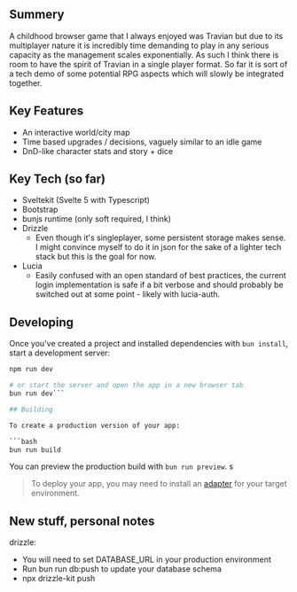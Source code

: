## Summery
A childhood browser game that I always enjoyed was Travian but due to its multiplayer nature it is incredibly time demanding to play in any serious capacity as the management scales exponentially. As such I think there is room to have the spirit of Travian in a single player format. So far it is sort of a tech demo of some potential RPG aspects which will slowly be integrated together.

## Key Features
* An interactive world/city map
* Time based upgrades / decisions, vaguely similar to an idle game
* DnD-like character stats and story + dice

## Key Tech (so far)
* Sveltekit (Svelte 5 with Typescript)
* Bootstrap
* bunjs runtime (only soft required, I think)
* Drizzle
  * Even though it's singleplayer, some persistent storage makes sense. I might convince myself to do it in json for the sake of a lighter tech stack but this is the goal for now.
* Lucia
  * Easily confused with an open standard of best practices, the current login implementation is safe if a bit verbose and should probably be switched out at some point - likely with lucia-auth.

## Developing
Once you've created a project and installed dependencies with `bun install`, start a development server:

```bash
npm run dev

# or start the server and open the app in a new browser tab
bun run dev```

## Building

To create a production version of your app:

```bash
bun run build
```

You can preview the production build with `bun run preview`.
s
> To deploy your app, you may need to install an [adapter](https://svelte.dev/docs/kit/adapters) for your target environment.

## New stuff, personal notes
drizzle: 
  - You will need to set DATABASE_URL in your production environment  
  - Run bun run db:push to update your database schema  
  - npx drizzle-kit push